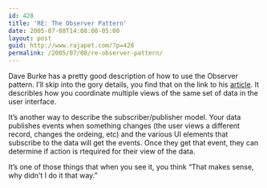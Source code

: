 ```yaml
---
id: 428
title: 'RE: The Observer Pattern'
date: 2005-07-08T14:08:00-05:00
layout: post
guid: http://www.rajapet.com/?p=428
permalink: /2005/07/08/re-observer-pattern/
---
```

Dave Burke has a pretty good description of how to use the Observer pattern. I&#8217;ll skip into the gory details, you find that on the link to his [article](http://www.dbvt.com/blog/archive/2005/06/25/2657.aspx). It describles how you coordinate multiple views of the same set of data in the user interface. 

It&#8217;s another way to describe the subscriber/publisher model. Your data publishes events when something changes (the user views a different record, changes the ordeing, etc) and the various UI elements that subscribe to the data will get the events. Once they get that event, they can determine if action is rtequired for their view of the data.

It&#8217;s one of those things that when you see it, you think &#8220;That makes sense, why didn&#8217;t I do it that way.&#8221;